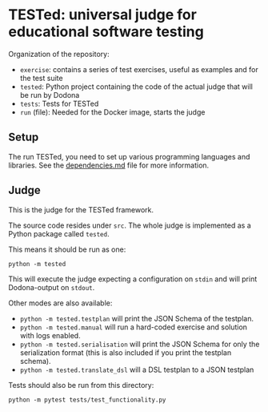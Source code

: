 # TESTed: universal judge for educational software testing

Organization of the repository:

- `exercise`: contains a series of test exercises, useful as examples and for the test suite
- `tested`: Python project containing the code of the actual judge that will be run by Dodona
- `tests`: Tests for TESTed
- `run` (file): Needed for the Docker image, starts the judge

## Setup

The run TESTed, you need to set up various programming languages and libraries.
See the [dependencies.md](./dependencies.md) file for more information.

## Judge

This is the judge for the TESTed framework.

The source code resides under `src`. The whole judge is implemented as a Python package called `tested`.

This means it should be run as one:

```shell script
python -m tested
```

This will execute the judge expecting a configuration on `stdin` and will print Dodona-output on `stdout`.

Other modes are also available:

- `python -m tested.testplan` will print the JSON Schema of the testplan.
- `python -m tested.manual` will run a hard-coded exercise and solution with logs enabled.
- `python -m tested.serialisation` will print the JSON Schema for only the serialization format (this is also included if you print the testplan schema).
- `python -m tested.translate_dsl` will a DSL testplan to a JSON testplan


Tests should also be run from this directory:

```shell script
python -m pytest tests/test_functionality.py
```
